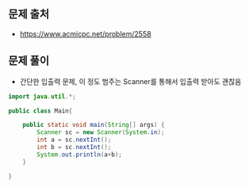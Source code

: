 ## 문제 출처
- https://www.acmicpc.net/problem/2558

## 문제 풀이
- 간단한 입출력 문제, 이 정도 범주는 Scanner를 통해서 입출력 받아도 괜찮음
```java
import java.util.*;

public class Main{

    public static void main(String[] args) {
        Scanner sc = new Scanner(System.in);
        int a = sc.nextInt();
        int b = sc.nextInt();
        System.out.println(a+b);
    }

}
```